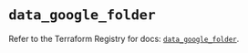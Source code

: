 # `data_google_folder`

Refer to the Terraform Registry for docs: [`data_google_folder`](https://registry.terraform.io/providers/hashicorp/google-beta/5.12.0/docs/data-sources/google_folder).
